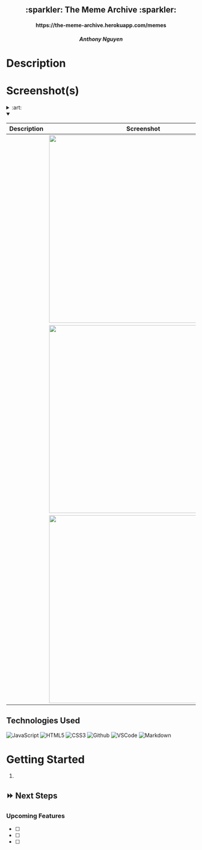 <div align="center">
   <h2>:sparkler: The Meme Archive :sparkler:</h2>
   <h4>https://the-meme-archive.herokuapp.com/memes</h4>
   <h5>Anthony Nguyen</h5>                             
</div>

<h1>Description</h1>
<p></p>

<h1>Screenshot(s)</h1>

<details>
<summary> :art: </summary>

| Description | Screenshot |
|------------ | ------------|
| <h3 align="center"></h3> | <img src="" width="500"/>
</details>

<details open>
<summary></summary>

| Description | Screenshot |
|------------ | ------------|
| <h3 align="center"></h3> | <img src="" width="500"/> |
| <h3 align="center"></h3> | <img src="" width="500"/> |
| <h3 align="center"></h3> | <img src="" width="500"/> |
</details>

## Technologies Used 

![JavaScript](https://img.shields.io/badge/-JavaScript-333?style=flat&logo=javascript) 
![HTML5](https://img.shields.io/badge/-HTML5-333?style=flat&logo=html5)
![CSS3](https://img.shields.io/badge/-CSS-333?style=flat&logo=css3)
![Github](https://img.shields.io/badge/-GitHub-333?style=flat&logo=github)
![VSCode](https://img.shields.io/badge/-VS_Code-333?style=flat&logo=visualstudio)
![Markdown](https://img.shields.io/badge/-Markdown-333?style=flat&logo=markdown)

<h1>Getting Started</h1>

<ol>
<li></li>
</ol>

## :fast_forward: Next Steps   

### Upcoming Features

- [ ] 

- [ ] 

- [ ] 

